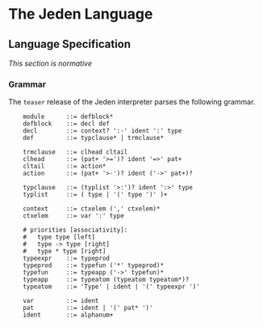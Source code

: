 
# The Jeden Language

## Language Specification
*This section is normative*

### Grammar

The `teaser` release of the Jeden interpreter parses the following grammar.

```
    module      ::= defblock*
    defblock    ::= decl def
    decl        ::= context? ':-' ident ':' type
    def         ::= typclause* | trmclause*

    trmclause   ::= clhead cltail
    clhead      ::= (pat+ '>=')? ident '=>' pat+
    cltail      ::= action*
    action      ::= (pat+ '>-')? ident ('->' pat+)?

    typclause   ::= (typlist '>:')? ident ':>' type
    typlist     ::= ( type | '(' type ')' )+

    context     ::= ctxelem (',' ctxelem)*
    ctxelem     ::= var ':' type

    # priorities [associativity]:
    #   type type [left]
    #   type -> type [right]
    #   type * type [right]
    typeexpr    ::= typeprod
    typeprod    ::= typefun ('*' typeprod)*
    typefun     ::= typeapp ('->' typefun)*
    typeapp     ::= typeatom (typeatom typeatom*)?
    typeatom    ::= 'Type' | ident | '(' typeexpr ')'

    var         ::= ident
    pat         ::= ident | '(' pat* ')'
    ident       ::= alphanum+
```


